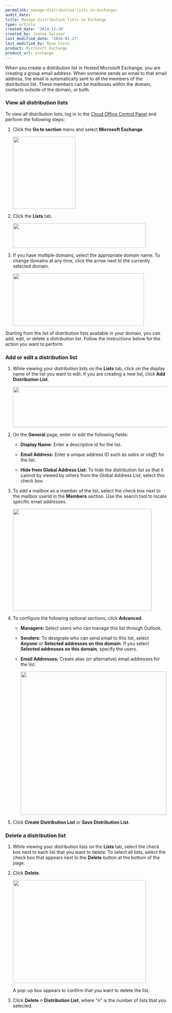 ```yaml
---
permalink: manage-distribution-lists-in-exchange/
audit_date:
title: Manage distribution lists in Exchange
type: article
created_date: '2014-11-18'
created_by: Joanna Salazar
last_modified_date: '2016-01-27'
last_modified_by: Rose Coste
product: Microsoft Exchange
product_url: exchange
---
```


When you create a distribution list in Hosted Microsoft Exchange,
you are creating a group email address.
When someone sends an email to that email address,
the email is automatically sent to all the members of the distribution list.
These members can be mailboxes within the domain,
contacts outside of the domain, or both.

### View all distribution lists

To view all distribution lists, log in to the [Cloud Office Control Panel](https://cp.rackspace.com/) and perform the following steps:

1. Click the **Go to section** menu and select **Microsoft Exchange**.

   <img alt="" height="225" src="{% asset_path exchange/manage-distribution-lists-in-exchange/dl1.png %}" width="195"  />

2. Click the **Lists** tab.

	 <img alt="" height="77" src="{% asset_path exchange/manage-distribution-lists-in-exchange/DL6.png %}" width="414"  />

3. If you have multiple domains, select the appropriate domain name.
   To change domains at any time, click the arrow next to the currently selected domain.

   <img alt="" height="164" src="{% asset_path exchange/manage-distribution-lists-in-exchange/DL7.png %}" width="409"  />

Starting from the list of distribution lists available in your domain,
you can add, edit, or delete a distribution list.
Follow the instructions below for the action you want to perform.

### Add or edit a distribution list

1. While viewing your distribution lists on the **Lists** tab,
   click on the display name of the list you want to edit.
	 If you are creating a new list, click **Add Distribution List**.

	 <img alt="" height="127" src="{% asset_path exchange/manage-distribution-lists-in-exchange/DL11.png %}" width="552"  />

2. On the **General** page, enter or edit the following fields:

    - **Display Name:** Enter a descriptive id for the list.

    - **Email Address:** Enter a unique address ID such as *sales* or *staff*) for the list.

    - **Hide from Global Address List:** To hide the distribution list
		  so that it cannot by viewed by others from the Global Address List,
			select this check box.

3. To add a mailbox as a member of the list, select the check box next to
   the mailbox userid in the **Members** section.
	 Use the search tool to locate specific email addresses.

	 <img alt="" height="318" src="{% asset_path exchange/manage-distribution-lists-in-exchange/DL8.png %}" width="433"  />

4. To configure the following optional sections, click **Advanced**:

   - **Managers:** Select users who can manage this list through Outlook.

   - **Senders:** To designate who can send email to this list,
		 select **Anyone** or **Selected addresses on this domain**.
		 If you select **Selected addresses on this domain**, specify the users.

   - **Email Addresses:** Create alias (or alternative) email addresses for the list.

	 <img alt="" height="447" src="{% asset_path exchange/manage-distribution-lists-in-exchange/DL9_0.png %}" width="455"  />

5. Click **Create Distribution List** or **Save Distribution List**.

### Delete a distribution list

1. While viewing your distribution lists on the **Lists** tab,
   select the check box next to each list that you want to delete.
	 To select all lists, select the check box that appears next to the
	 **Delete** button at the bottom of the page.

2. Click **Delete**.

   <img alt="" height="321" src="{% asset_path exchange/manage-distribution-lists-in-exchange/DL10.png %}" width="415"  />

   A pop-up box appears to confirm that you want to delete the list.

3. Click **Delete** n **Distribution List**, where "n" is the number of lists
   that you selected.

